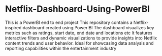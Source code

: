 # Netflix-Dashboard-Using-PowerBI
This is a PowerBI end to end project
This repository contains a Netflix-inspired dashboard created using Power BI
The dashboard visualizes key metrics such as ratings, start date, end date and locations etc
It features interactive filters and dynamic visualizations to provide insights into Netflix content trends and user behavior. Ideal for showcasing data analysis and reporting capabilities within the entertainment industry
